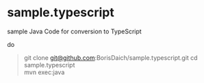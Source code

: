 # sample.typescript
sample Java Code for conversion to TypeScript


do 
>git clone git@github.com:BorisDaich/sample.typescript.git
>cd sample.typescript\
> mvn exec:java
